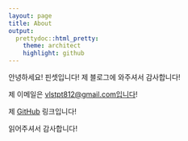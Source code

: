 ```yaml
---
layout: page
title: About
output:
  prettydoc::html_pretty:
    theme: architect
    highlight: github
---
```

<style type="style/css" >
  @font-face {
      font-family: 'Cafe24Ssurround';
      src: url('https://cdn.jsdelivr.net/gh/projectnoonnu/noonfonts_2105_2@1.0/Cafe24Ssurround.woff') format('woff');
      font-weight: normal;
      font-style: normal;
  }
  body {
      font-family: 'Cafe24Ssurround';
  }
</style>

<p class="message">
  안녕하세요! 핀셋입니다! 제 블로그에 와주셔서 감사합니다!
</p>

제 이메일은 vlstpt812@gmail.com입니다!

제 [GitHub](https://github.com/Pincette1223) 링크입니다!

읽어주셔서 감사합니다!
